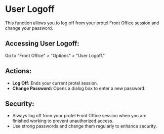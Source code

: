 # User Logoff

This function allows you to log off from your protel Front Office session and change your password.

## Accessing User Logoff:

Go to "Front Office" > "Options" > "User Logoff."

## Actions:

* **Log Off:**  Ends your current protel session. 
* **Change Password:** Opens a dialog box to enter a new password. 

## Security:

* Always log off from your protel Front Office session when you are finished working to prevent unauthorized access. 
* Use strong passwords and change them regularly to enhance security. 